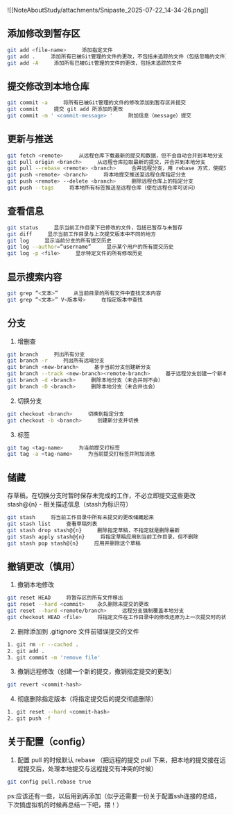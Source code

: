 ![[NoteAboutStudy/attachments/Snipaste_2025-07-22_14-34-26.png]]
	
## 添加修改到暂存区
```sh
git add <file-name>     添加指定文件
git add .     添加所有已被Git管理的文件的更改，不包括未追踪的文件（包括忽略的文件）
git add -A     添加所有已被Git管理的文件的更改，包括未追踪的文件
```

## 提交修改到本地仓库
```sh
git commit -a     将所有已被Git管理的文件的修改添加到暂存区并提交
git commit     提交 git add 所添加的更改
git commit -m ' <commit-message> '     附加信息（message）提交
```

## 更新与推送
```sh
git fetch <remote>     从远程仓库下载最新的提交和数据，但不会自动合并到本地分支（主要用于查看）
git pull origin <branch>     从远程仓库拉取最新的提交，并合并到本地分支
git pull --rebase <remote> <branch>     合并远程分支，用 rebase 方式，使提交历史更整洁
git push <remote> <branch>     将本地提交推送至远程仓库指定分支
git push <remote> --delete <branch>     删除远程仓库上的指定分支
git push --tags     将本地所有标签推送至远程仓库（使在远程仓库可访问）
```

## 查看信息
```sh
git status     显示当前工作目录下已修改的文件，包括已暂存与未暂存
git diff     显示当前工作目录与上次提交版本中不同的地方
git log     显示当前分支的所有提交历史
git log --author=“username”     显示某个用户的所有提交历史
git log -p <file>     显示特定文件的所有修改历史
```

## 显示搜索内容
```sh
git grep “<文本>”     从当前目录的所有文件中查找文本内容
git grep “<文本>” V<版本号>     在指定版本中查找
```

## 分支
1. 增删查
```sh
git branch     列出所有分支
git branch -r     列出所有远端分支
git branch <new-branch>     基于当前分支创建新分支
git branch --track <new-branch><remote-branch>     基于远程分支创建一个新本地分支，并使其与远程分支保持追踪关系
git branch -d <branch>     删除本地分支（未合并则不会）
git branch -D <branch>     删除本地分支（未合并也会）
```
2. 切换分支
```sh
git checkout <branch>     切换到指定分支
git checkout -b <branch>     创建新分支并切换
```
3. 标签
```sh
git tag <tag-name>     为当前提交打标签
git tag -a <tag-name>     为当前提交打标签并附加消息
```

## 储藏
存草稿，在切换分支时暂时保存未完成的工作，不必立即提交这些更改
stash@{n} - 相关描述信息（stash为标识符）
```sh
git stash     将当前工作目录中所有未提交的更改储藏起来
git stash list     查看草稿列表
git stash drop stash@{n}     删除指定草稿，不指定就是删除最新
git stash apply stash@{n}     将指定草稿应用到当前工作目录，但不删除
git stash pop stash@{n}     应用并删除这个草稿
```

## 撤销更改（慎用）
1. 撤销本地修改
```sh
git reset HEAD     将暂存区的所有文件移出
git reset --hard <commit>    永久删除未提交的更改
git reset --hard <remote/branch>     远程分支强制覆盖本地分支
git checkout HEAD <file>     将指定文件在工作目录中的修改还原为上一次提交时的状态
```
2. 删除添加到 .gitignore 文件前错误提交的文件
```sh
1. git rm -r --cached .
2. git add .
3. git commit -m 'remove file'
```
3. 撤销远程修改（创建一个新的提交，撤销指定提交的更改）
```sh
git revert <commit-hash>
```
4. 彻底删除指定版本（将指定提交后的提交彻底删除）
```sh
1. git reset --hard <commit-hash>
2. git push -f
```

## 关于配置（config）
1. 配置 pull 的时候默认 rebase （把远程的提交 pull 下来，把本地的提交接在远程提交后，处理本地提交与远程提交有冲突的时候）
```sh
git config pull.rebase true
```


ps:应该还有一些，以后用到再添加（似乎还需要一份关于配置ssh连接的总结，下次搞虚拟机的时候再总结一下吧，摆！）